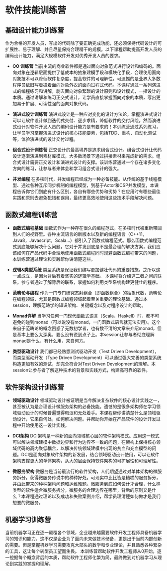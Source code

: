 # 软件技能训练营


## 基础设计能力训练营

作为合格的开发人员，写出的代码除了要正确完成功能，还必须保持代码设计的可扩展性、易于理解、并且尽量保持合理精干的规模。以下课程帮助提高开发人员的编码设计能力，满足大规模软件开发对优秀开发人员的要求。

- **OO 训练营**
当前主流的商业软件都是通过面向对象范式进行设计和编码的。面向对象在逻辑层面提供了低成本的抽象建模手段和模块化手段，合理使用面向对象技术可以降低软件复杂度，提高软件的可理解性。可遗憾的是业界大多数程序员依旧写着披着面向对象外衣的面向过程式代码。本课程通过一系列演进式的编程练习和讲解，剥去面向对象繁琐的设计原则和设计模式，一探设计的本质。通过讲解和练习正交式设计，让学员直接掌握面向对象的本质，写出更加易于扩展、可读性强的面向对象代码。

- **演进式设计训练营**
演进式设计是一种应对变化的设计方法论，掌握演进式设计可以让软件设计做到迭代式交付、逐步求精，降低软件的交付风险。然而演进式设计对软件开发人员的编码设计能力是有要求的！本训练营通过系列练习，让学员学习掌握演进式设计的核心技能要素，包括TDD、重构、自动化测试等，体验演进式的设计交付过程。

- **组合式设计训练营**
正交设计的最高境界是追求组合式设计。组合式设计让代码设计逐渐演进到素材库模式，大多数场景下通过拼接素材来完成新的需求。组合式设计需要正交设计和演进式设计的支撑。该训练营通过一个存在诸多变化方向的练习，让参与者来体会和学习组合式设计的强大。

- **并发编程**
在多核时代，并发编程已经成为一种必备技能。从传统的基于线程模型、通过各种互斥同步机制的编程模型，到基于Actor和CSP并发模型，本课程告诉你它们到底有什么区别，各自有哪些优势和劣势？在应用时有哪些最佳实践和原则去避免犯错和误用，最终更高效地使用这些技术手段解决问题。


## 函数式编程训练营

- **函数式编程基础**
函数式作为一种存在很久的编程范式，在多核时代被重新带回到人们的视野里。各种主流语言的新版本以及新的编程语言（C++11，Java8，Javascript，Scala...）都引入了函数式编程范式。那么函数式编程范式到底能够解决什么问题，它对于并发到底是不是最合理的解决方案，我们应该如何在产品代码中合理地使用函数式编程同时规避函数式编程带来的问题，本训练营通过理论和实践帮你讲清楚这些。

- **逻辑&类型系统**
类型系统是保证我们编写更加健壮代码的重要措施。之所以这一点成立，是因为背后有着坚实的逻辑学基础。
本课程将介绍这二者之间的联系。参与者通过了解背后的联系，掌握如何利用类型系统构建更健壮的程序。

- **范畴论与编程**
作为一门专门研究态射组合（即函数组合）的抽象代数，范畴论在编程领域，尤其是函数式编程领域起着至关重要的理论基础。通过本session，理解范畴学的知识架构、关键概念以及对程序设计的帮助。

- **Monad详解**
当学习任何一门现代函数式语言（Scala，Haskell）时，都不可避免的碰到monad（可以说没有monad，一门函数式语言就无法实用）。这个来自于范畴论的概念困惑了无数初学者，也有数不清的文章来介绍monad，但是基本上要么太深奥，要么没有说到点子上。本session让参与者彻底理解monad是什么、有什么用，来自何方。

- **类型驱动设计**
我们都已经熟悉测试驱动开发（Test Driven Development），而类型驱动开发（Type Driven Development）可以通过强大完善的类型系统构造更加有效的测试，却完全符合对Test Driven Development的理解。本session让参与者了解这种技术的背景和实践方式，构建高可靠的软件。


## 软件架构设计训练营

- **领域驱动设计**
领域驱动设计被证明是当今解决复杂软件的核心设计实践之一，甚至被认为是合理设计微服务架构的必备技能。遗憾的是很多架构师在学习领域驱动设计的时候普遍觉得晦涩和无处着手。本课程帮你讲清楚什么是领域驱动设计，它来自何处，如何解决问题。并帮助你开始在产品软件的设计开发过程中开始使用这一设计实践。

- **DCI架构**
DCI架构是一种新的面向领域核心层的软件架构模式。应用这一模式可以解决领域建模中数据边界和行为边界不一致的问题，在架构上保持核心领域代码的高内聚低耦合，以解决传统领域建模中出现的贫血和充血模型的问题。DCI是面向对象软件架构的新发展，结合领域驱动设计使用，可以让软件架构支撑更大的单体架构，从大的层面保持软件架构的可扩展性和可理解性。

- **微服务架构**
微服务是当前最流行的软件架构，人们期望通过对单体架构的微服务拆分，获得微服务传说中的种种好处。可现实中比比皆是糟糕的服务拆分，并由此带来的种种架构问题和运维难题。微服务到底如何设计才合理，什么样类型的软件适合微服务拆分，微服务的合理边界在哪里，背后的原则又是什么？本课程通过理论以及成功和失败案例介绍，帮学员理清楚如何做才是我们想要的微服务。


## 机器学习训练营

当前机器学习正在逐一颠覆各个领域，企业越来越需要软件开发工程师具备机器学习的知识和能力，这不仅是企业为了面向未来做技术储备，更是出于当前内部创新的需要。但是掌握机器学习需要攻克大部头的数学和专业理论，并且熟悉各种繁杂的工具，这让每个转型员工望而生畏。
本训练营帮助软件开发工程师从0开始，逐一挖掘每个概念背后的本质，帮助软件工程师化繁为简，最终做到对机器学习从理论到实践的掌握和理解。


